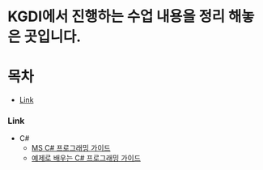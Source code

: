 KGDI에서 진행하는 수업 내용을 정리 해놓은 곳입니다.
========================================
# 목차
* [Link](#Link)

### Link
* C#
  - [MS C# 프로그래밍 가이드](https://docs.microsoft.com/ko-kr/dotnet/csharp/programming-guide/)
  - [예제로 배우는 C# 프로그래밍 가이드](http://www.csharpstudy.com/Default.aspx)
